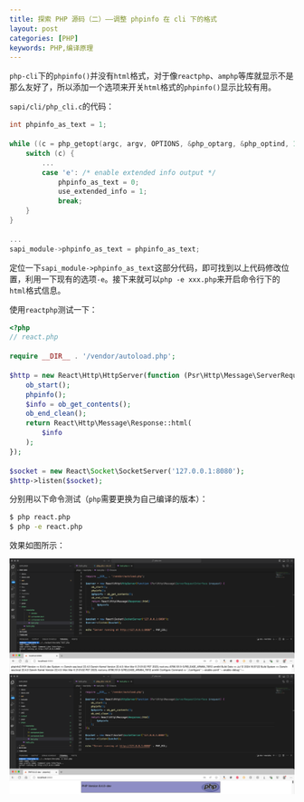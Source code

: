 ```yaml
---
title: 探索 PHP 源码（二）——调整 phpinfo 在 cli 下的格式
layout: post
categories: [PHP]
keywords: PHP,编译原理
---
```


`php-cli`下的`phpinfo()`并没有`html`格式，对于像`reactphp`、`amphp`等库就显示不是那么友好了，所以添加一个选项来开关`html`格式的`phpinfo()`显示比较有用。

`sapi/cli/php_cli.c`的代码：

```cpp
int phpinfo_as_text = 1;

while ((c = php_getopt(argc, argv, OPTIONS, &php_optarg, &php_optind, 1, 2))!=-1) {
    switch (c) {
        ...
        case 'e': /* enable extended info output */
            phpinfo_as_text = 0;
            use_extended_info = 1;
            break;
    }
}

...
sapi_module->phpinfo_as_text = phpinfo_as_text;
```

定位一下`sapi_module->phpinfo_as_text`这部分代码，即可找到以上代码修改位置，利用一下现有的选项`-e`。接下来就可以`php -e xxx.php`来开启命令行下的`html`格式信息。

使用`reactphp`测试一下：

```php
<?php
// react.php

require __DIR__ . '/vendor/autoload.php';

$http = new React\Http\HttpServer(function (Psr\Http\Message\ServerRequestInterface $request) {
    ob_start();
    phpinfo();
    $info = ob_get_contents();
    ob_end_clean();
    return React\Http\Message\Response::html(
        $info
    );
});

$socket = new React\Socket\SocketServer('127.0.0.1:8080');
$http->listen($socket);
```

分别用以下命令测试（`php`需要更换为自己编译的版本）：

```bash
$ php react.php
$ php -e react.php
```

效果如图所示：

![cli_raw](/assets/images/2024/0711/cli_raw.png)
![cli_html](/assets/images/2024/0711/cli_html.png)
